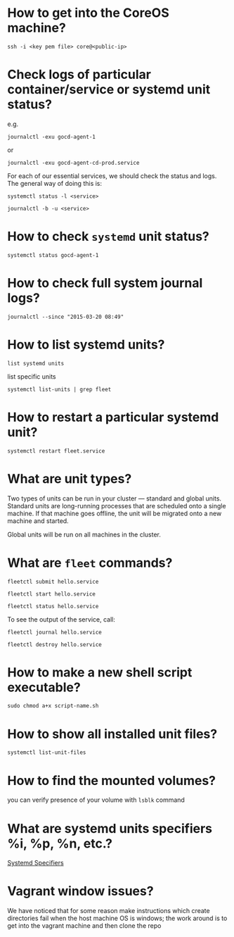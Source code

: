 # How to get into the CoreOS machine?

```
ssh -i <key pem file> core@<public-ip>
```

# Check logs of particular container/service or systemd unit status?

e.g.

```
journalctl -exu gocd-agent-1
```

or

```
journalctl -exu gocd-agent-cd-prod.service
```

For each of our essential services, we should check the status and logs. The general way of doing this is:

```
systemctl status -l <service>
```

```
journalctl -b -u <service>
```

# How to check `systemd` unit status?

```
systemctl status gocd-agent-1
```

# How to check full system journal logs?

```
journalctl --since "2015-03-20 08:49"
```

# How to list systemd units?

```
list systemd units
```

list specific units

```
systemctl list-units | grep fleet
```

# How to restart a particular systemd unit?

```
systemctl restart fleet.service
```

# What are unit types?


Two types of units can be run in your cluster — standard and global units. Standard units are long-running processes that are scheduled onto a single machine. If that machine goes offline, the unit will be migrated onto a new machine and started.

Global units will be run on all machines in the cluster.

# What are `fleet` commands?

```
fleetctl submit hello.service
```

```
fleetctl start hello.service
```

```
fleetctl status hello.service
```

To see the output of the service, call:
```
fleetctl journal hello.service
```

```
fleetctl destroy hello.service
```

# How to make a new shell script executable?

```
sudo chmod a+x script-name.sh
```

# How to show all installed unit files?

```
systemctl list-unit-files
```

# How to find the mounted volumes?

you can verify presence of your volume with `lsblk` command

# What are systemd units specifiers %i, %p, %n, etc.?

[Systemd Specifiers](https://www.freedesktop.org/software/systemd/man/systemd.unit.html#Specifiers)

# Vagrant window issues?

We have noticed that for some reason make instructions which create directories fail when the host machine OS is windows; the work around is to get into the vagrant machine and then clone the repo

 